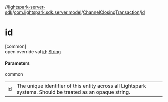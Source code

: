 //[lightspark-server-sdk](../../../index.md)/[com.lightspark.sdk.server.model](../index.md)/[ChannelClosingTransaction](index.md)/[id](id.md)

# id

[common]\
open override val [id](id.md): [String](https://kotlinlang.org/api/latest/jvm/stdlib/kotlin/-string/index.html)

#### Parameters

common

| | |
|---|---|
| id | The unique identifier of this entity across all Lightspark systems. Should be treated as an opaque string. |
